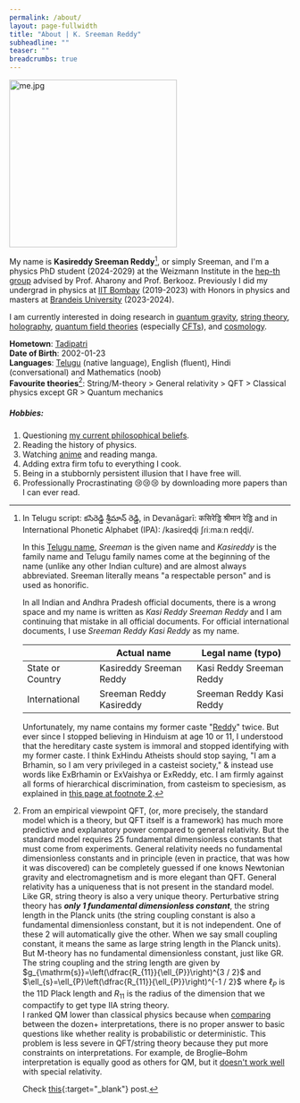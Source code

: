 ```yaml
---
permalink: /about/
layout: page-fullwidth
title: "About | K. Sreeman Reddy"
subheadline: ""
teaser: ""
breadcrumbs: true
---
```

<link href="wikipedia-preview.css" rel="stylesheet">
<script type="text/x-mathjax-config">
  MathJax.Hub.Config({
    tex2jax: {
      inlineMath: [ ['$','$'], ["\\(","\\)"] ],
      processEscapes: true
    }
  });
</script>
    
<script type="text/javascript"
        src="https://cdn.mathjax.org/mathjax/latest/MathJax.js?config=TeX-AMS-MML_HTMLorMML">
</script>

<img src="{{site.baseurl}}/images/me.jpg" alt="me.jpg" width="300"/>

My name is **Kasireddy Sreeman Reddy**[^name], or simply Sreeman, and I'm a physics PhD student (2024-2029) at the Weizmann Institute in the <a href="https://www.weizmann.ac.il/particle/High_Energy_Physics/" target="_blank">hep-th group</a> advised by Prof. Aharony and Prof. Berkooz. Previously I did my undergrad in physics at <a href="https://www.phy.iitb.ac.in/en/undergraduate" target="_blank">IIT Bombay</a> (2019-2023) with Honors in physics and masters at <a href="https://www.brandeis.edu/physics/" target="_blank">Brandeis University</a> (2023-2024).

I am currently interested in doing research in <a href="https://en.wikipedia.org/wiki/Quantum_gravity" target="_blank">quantum gravity</a>, <a href="https://en.wikipedia.org/wiki/String_theory" target="_blank">string theory</a>, <a href="https://en.wikipedia.org/wiki/Holographic_principle" target="_blank">holography</a>, <a href="https://en.wikipedia.org/wiki/Quantum_field_theory" target="_blank">quantum field theories</a> (especially <a href="https://en.wikipedia.org/wiki/Conformal_field_theory" target="_blank">CFTs</a>), and <a href="https://en.wikipedia.org/wiki/Physical_cosmology" target="_blank">cosmology</a>.

**Hometown**: <a href="https://en.wikipedia.org/wiki/Tadipatri" target="_blank">Tadipatri</a><br>
**Date of Birth**: 2002-01-23<br>
**Languages**: <a href="https://en.wikipedia.org/wiki/Telugu_language" target="_blank">Telugu</a> (native language), English (fluent), Hindi (conversational) and Mathematics (noob)<br>
**Favourite theories**[^theories]: String/M-theory  > General relativity > QFT > Classical physics except GR > Quantum mechanics

##### Hobbies:
1. Questioning <a href="{{ site.baseurl }}/philosophy/">my current philosophical beliefs</a>.<br>
1. Reading the history of physics.<br>
1. Watching <a href="{{ site.baseurl }}/anime/">anime</a> and reading manga.<br>
1. Adding extra firm tofu to everything I cook.<br>
1. Being in a stubbornly persistent illusion that I have free will.<br>
1. Professionally Procrastinating 😢😢😢 by downloading more papers than I can ever read.
<!-- 1. Waking people from their deep dogmatic slumber.<br>-->

[^name]:
    In Telugu script: కసిరెడ్డి శ్రీమాన్ రెడ్డి, in Devanāgarī: कसिरेड्डि श्रीमान रेड्डि and in International Phonetic Alphabet (IPA): /kasiɾeɖɖi ʃɾiːmaːn ɾeɖɖi/.

    In this <a href="https://en.wikipedia.org/wiki/Telugu_names" target="_blank">Telugu name</a>, *Sreeman* is the given name and *Kasireddy* is the family name and Telugu family names come at the beginning of the name (unlike any other Indian culture) and are almost always abbreviated. Sreeman literally means "a respectable person" and is used as honorific.

    In all Indian and Andhra Pradesh official documents, there is a wrong space and my name is written as *Kasi Reddy Sreeman Reddy* and I am continuing that mistake in all official documents. For official international documents, I use *Sreeman Reddy Kasi Reddy* as my name.

    ||Actual name| Legal name (typo)|
    |---|---|---|
    |State or Country| Kasireddy Sreeman Reddy | Kasi Reddy Sreeman Reddy|
    |International| Sreeman Reddy Kasireddy | Sreeman Reddy Kasi Reddy |

    Unfortunately, my name contains my former caste "<a href="https://en.wikipedia.org/wiki/Reddy" target="_blank">Reddy</a>" twice. But ever since I stopped believing in Hinduism at age 10 or 11, I understood that the hereditary caste system is immoral and stopped identifying with my former caste. I think ExHindu Atheists should stop saying, "I am a Brhamin, so I am very privileged in a casteist society," & instead use words like ExBrhamin or ExVaishya or ExReddy, etc. I am firmly against all forms of hierarchical discrimination, from casteism to speciesism, as explained in <a href="{{ site.baseurl }}/philosophy/#fn:Sentient">this page at footnote 2</a>.

[^theories]:
    From an empirical viewpoint QFT, (or, more precisely, the standard model which is a theory, but QFT itself is a framework) has much more predictive and explanatory power compared to general relativity. But the standard model requires 25 fundamental dimensionless constants that must come from experiments. General relativity needs no fundamental dimensionless constants and in principle (even in practice, that was how it was discovered) can be completely guessed if one knows Newtonian gravity and electromagnetism and is more elegant than QFT. General relativity has a uniqueness that is not present in the standard model. Like GR, string theory is also a very unique theory. Perturbative string theory has ***only 1 fundamental dimensionless constant***, the string length in the Planck units (the string coupling constant is also a fundamental dimensionless constant, but it is not independent. One of these 2 will automatically give the other. When we say small coupling constant, it means the same as large string length in the Planck units). But M-theory has no fundamental dimensionless constant, just like GR. The string coupling and the string length are given by 
    $g_{\mathrm{s}}=\left(\dfrac{R_{11}}{\ell_{P}}\right)^{3 / 2}$ and $\ell_{s}=\ell_{P}\left(\dfrac{R_{11}}{\ell_{P}}\right)^{-1 / 2}$
    where $\ell_{P}$ is the 11D Plack length and $R_{11}$ is the radius of the dimension that we compactify to get type IIA string theory.
    <br>
    I ranked QM lower than classical physics because when <a href="https://en.wikipedia.org/wiki/Interpretations_of_quantum_mechanics#Comparisons" target="_blank">comparing</a> between the dozen+ interpretations, there is no proper answer to basic questions like whether reality is probabilistic or deterministic. This problem is less severe in QFT/string theory because they put more constraints on interpretations. For example, de Broglie–Bohm interpretation is equally good as others for QM, but it <a href="https://en.wikipedia.org/wiki/De_Broglie%E2%80%93Bohm_theory#Relativity" target="_blank">doesn't work well</a> with special relativity.<br>

    Check [this](https://ksr.onl/blog/2024/07/an-ontological-argument-for-fundamental-physics.html){:target="_blank"} post.

<script type="text/javascript" src="https://unpkg.com/wikipedia-preview@latest/dist/wikipedia-preview.production.js"></script>

<script type="text/javascript">
  wikipediaPreview.init({
    detectLinks: true,
    selector: '.wikipedia',
  })
</script>